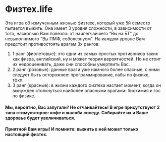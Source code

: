 # Физтех.life
Эта игра об измученным жизнью физтехе, который уже 5й семестр пытается выжить. 
Она имеет 3 уровня сложности, в зависимости от того, насколько Вам повезло: от наилегчайшего "Вы на БТ" до невыполнимого "Вы ПМФ, соболезнуем".
На каждом уровне Вам предстоит противостоять врагам 3х рангов:
1. 1 ранг (фиолетовые): это одни из самых простых противников таких как физра, английский, ну и может теория вероятностей. Но не стоит их недооценивать, даже они способны умертвить Вас.
2. 2 ранг (розовые): данные враги уже намного более опасные, с ними следует быть осторожнее: программирование, лабы по физике, тфкп.
3. 3 ранг (красные): в жизни каждого физтеха настает момент, когда он вынужден столкнуться наиболее опасными врагами: биохимия и гос по физике.
#### Мы, вероятно, Вас запугали? Не отчаивайтесь! В игре присутствуют 2 типа стимуляторов: кофе и жалоба соседу. Собирайте их и Ваше здоровье будет увеличиваться.
#### Приятной Вам игры! И помните: выжить в ней может только настоящий физтех.